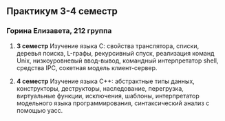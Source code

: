 ## Практикум 3-4 семестр   
### Горина Елизавета, 212 группа    
  
1. __3 семестр__
    Изучение языка С: свойства транслятора, списки, деревья поиска, L-графы, рекурсивный спуск, реализация команд Unix, низкоуровневый ввод-вывод, командный интерпретатор shell, средства IPC, сокетная модель клиент-сервер.

2. __4 семестр__ 
    Изучение языка С++: абстрактные типы данных, конструкторы, деструкторы, наследование, перегрузка, виртуальные функции, исключения, шаблоны, интерпретатор модельного языка программирования, синтаксический анализ с помощью yacc.